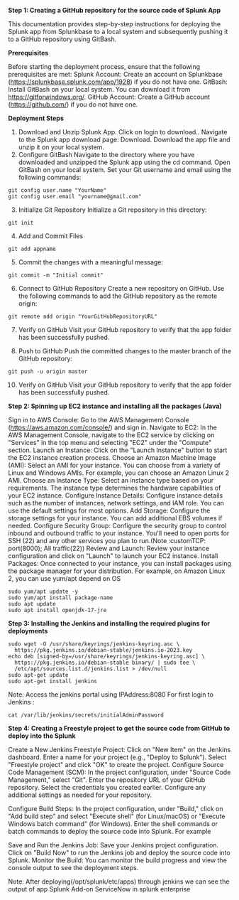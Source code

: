 
**Step 1: Creating a GitHub repository for the source code of Splunk App**

This documentation provides step-by-step instructions for deploying the Splunk app from Splunkbase to a local system and subsequently pushing it to a GitHub repository using GitBash.

**Prerequisites**

Before starting the deployment process, ensure that the following prerequisites are met:
Splunk Account: Create an account on Splunkbase (https://splunkbase.splunk.com/app/1928) if you do not have one.
GitBash: Install GitBash on your local system. You can download it from https://gitforwindows.org/.
GitHub Account: Create a GitHub account (https://github.com/) if you do not have one.

**Deployment Steps**

1. Download and Unzip Splunk App.
Click on login to download..
Navigate to the Splunk app download page: Download.
Download the app file and unzip it on your local system.
2. Configure GitBash
Navigate to the directory where you have downloaded and unzipped the Splunk app using the cd command.
Open GitBash on your local system.
Set your Git username and email using the following commands:
```
git config user.name "YourName"
git config user.email "yourname@gmail.com"
```
3. Initialize Git Repository
Initialize a Git repository in this directory:	
```	
git init
```
4. Add and Commit Files
```
git add appname
```
5. Commit the changes with a meaningful message:
```
git commit -m "Initial commit"
```
6. Connect to GitHub Repository
Create a new repository on GitHub.
Use the following commands to add the GitHub repository as the remote origin:
```
git remote add origin "YourGitHubRepositoryURL"
```
7. Verify on GitHub
Visit your GitHub repository to verify that the app folder has been successfully pushed.

8. Push to GitHub
Push the committed changes to the master branch of the GitHub repository:
```
git push -u origin master
```
10. Verify on GitHub
Visit your GitHub repository to verify that the app folder has been successfully pushed.


**Step 2: Spinning up EC2 instance and installing all the packages (Java)**

Sign in to AWS Console:
Go to the AWS Management Console (https://aws.amazon.com/console/) and sign in.
Navigate to EC2:
In the AWS Management Console, navigate to the EC2 service by clicking on "Services" in the top menu and selecting "EC2" under the "Compute" section.
Launch an Instance:
Click on the "Launch Instance" button to start the EC2 instance creation process.
Choose an Amazon Machine Image (AMI):
Select an AMI for your instance. You can choose from a variety of Linux and Windows AMIs. For example, you can choose an Amazon Linux 2 AMI.
Choose an Instance Type:
Select an instance type based on your requirements. The instance type determines the hardware capabilities of your EC2 instance.
Configure Instance Details:
Configure instance details such as the number of instances, network settings, and IAM role. You can use the default settings for most options.
Add Storage:
Configure the storage settings for your instance. You can add additional EBS volumes if needed.
Configure Security Group:
Configure the security group to control inbound and outbound traffic to your instance. You'll need to open ports for SSH (22) and any other services you plan to run.(Note :customTCP: port(8000); All traffic(22))
Review and Launch:
Review your instance configuration and click on "Launch" to launch your EC2 instance.
Install Packages:
Once connected to your instance, you can install packages using the package manager for your distribution. For example, on Amazon Linux 2, you can use yum/apt depend on OS
```		
sudo yum/apt update -y
sudo yum/apt install package-name
sudo apt update
sudo apt install openjdk-17-jre
```


**Step 3: Installing the Jenkins and installing the required plugins for deployments**

```
sudo wget -O /usr/share/keyrings/jenkins-keyring.asc \
  https://pkg.jenkins.io/debian-stable/jenkins.io-2023.key
echo deb [signed-by=/usr/share/keyrings/jenkins-keyring.asc] \
  https://pkg.jenkins.io/debian-stable binary/ | sudo tee \
  /etc/apt/sources.list.d/jenkins.list > /dev/null
sudo apt-get update
sudo apt-get install jenkins
```

Note: Access the jenkins portal using IPAddress:8080 
For first login to Jenkins : 
```
cat /var/lib/jenkins/secrets/initialAdminPassword 
```



**Step 4: Creating a Freestyle project to get the source code from GitHub to deploy into the Splunk**

Create a New Jenkins Freestyle Project:
Click on "New Item" on the Jenkins dashboard.
Enter a name for your project (e.g., "Deploy to Splunk").
Select "Freestyle project" and click "OK" to create the project.
Configure Source Code Management (SCM):
In the project configuration, under "Source Code Management," select "Git".
Enter the repository URL of your GitHub repository.
Select the credentials you created earlier.
Configure any additional settings as needed for your repository.

Configure Build Steps:
In the project configuration, under "Build," click on "Add build step" and select "Execute shell" (for Linux/macOS) or "Execute Windows batch command" (for Windows).
Enter the shell commands or batch commands to deploy the source code into Splunk. For example

Save and Run the Jenkins Job:
Save your Jenkins project configuration.
Click on "Build Now" to run the Jenkins job and deploy the source code into Splunk.
Monitor the Build:
You can monitor the build progress and view the console output to see the deployment steps.

Note: After deploying(/opt/splunk/etc/apps) through jenkins we can see the output of app Splunk Add-on ServiceNow in splunk enterprise
